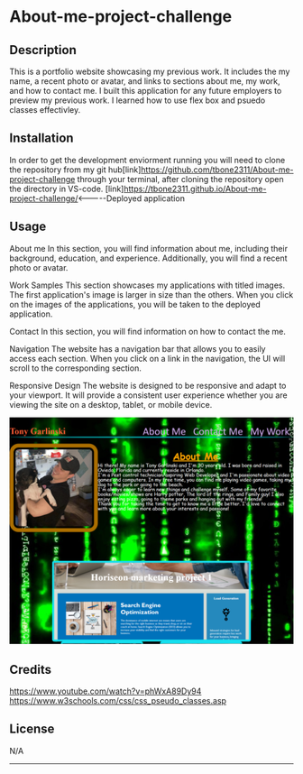 # About-me-project-challenge


## Description
This is a portfolio website showcasing my previous work. It includes the my name, a recent photo or avatar, and links to sections about me, my work, and how to contact me. 
I built this application for any future employers to preview my previous work. I learned how to use flex box and psuedo classes effectivley.

## Installation

In order to get the development enviorment running you will need to clone the repository from my git hub[link]https://github.com/tbone2311/About-me-project-challenge through your terminal, after cloning the repository open the directory in VS-code. [link]https://tbone2311.github.io/About-me-project-challenge/<-----Deployed application
## Usage

About me
In this section, you will find information about me, including their background, education, and experience. Additionally, you will find a recent photo or avatar.

Work Samples
This section showcases my applications with titled images. The first application's image is larger in size than the others. When you click on the images of the applications, you will be taken to the deployed application.

Contact
In this section, you will find information on how to contact the me.

Navigation
The website has a navigation bar that allows you to easily access each section. When you click on a link in the navigation, the UI will scroll to the corresponding section.

Responsive Design
The website is designed to be responsive and adapt to your viewport. It will provide a consistent user experience whether you are viewing the site on a desktop, tablet, or mobile device.


![Screenshot](images/Screen.png)

## Credits
https://www.youtube.com/watch?v=phWxA89Dy94
https://www.w3schools.com/css/css_pseudo_classes.asp

## License
N/A

---
